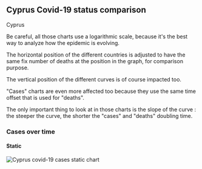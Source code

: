 ## Cyprus Covid-19 status comparison 

Cyprus



Be careful, all those charts use a logarithmic scale, because it's the best way to analyze how the epidemic is evolving.
 
The horizontal position of the different countries is adjusted to have the same fix number of deaths at the position in the graph, for comparison purpose.

The vertical position of the different curves is of course impacted too.

"Cases" charts are even more affected too because they use the same time offset that is used for "deaths".

The only important thing to look at in those charts is the slope of the curve : the steeper the curve, the shorter the "cases" and "deaths" doubling time.



 
### Cases over time
 
#### Static
![Cyprus covid-19 cases static chart](https://raw.githubusercontent.com/madlag/coronavirus_study/master/notebooks/graphs/2020-03-20/countries/Cyprus/2020-03-20_Cyprus_deaths.png "Cyprus covid-19 cases static chart")   


